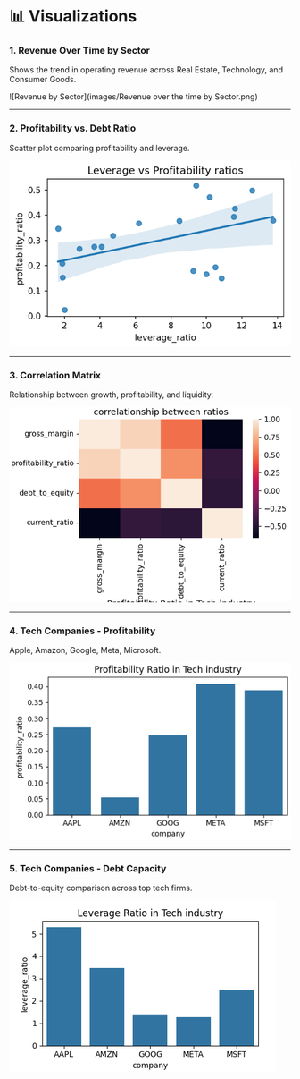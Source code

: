 # 📊 Visualizations

### 1. Revenue Over Time by Sector

Shows the trend in operating revenue across Real Estate, Technology, and Consumer Goods.

![Revenue by Sector](images/Revenue over the time by Sector.png)

---

### 2. Profitability vs. Debt Ratio

Scatter plot comparing profitability and leverage.

![Profitability vs Debt](images/profitability_vs_debt.png)

---

### 3. Correlation Matrix

Relationship between growth, profitability, and liquidity.

![Correlation Matrix](images/correlation_matrix.png)

---

### 4. Tech Companies - Profitability

Apple, Amazon, Google, Meta, Microsoft.

![Tech Profitability](images/tech_profitability.png)

---

### 5. Tech Companies - Debt Capacity

Debt-to-equity comparison across top tech firms.

![Tech Debt Capacity](images/tech_debt_capacity.png)
